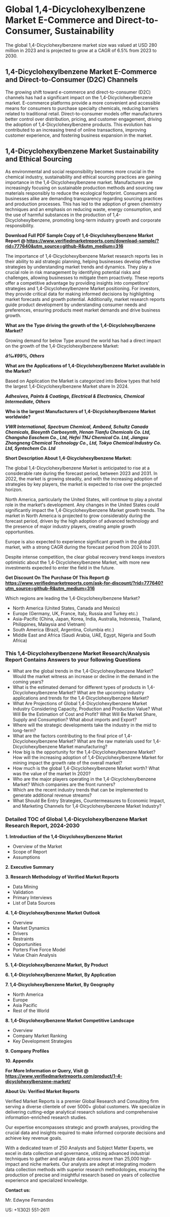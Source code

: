 <h1>Global 1,4-Dicyclohexylbenzene Market E-Commerce and Direct-to-Consumer, Sustainability</h1><p class=""><p>The global 1,4-Dicyclohexylbenzene market size was valued at USD 280 million in 2023 and is projected to grow at a CAGR of 6.5% from 2023 to 2030.</p><h2>1,4-Dicyclohexylbenzene Market E-Commerce and Direct-to-Consumer (D2C) Channels</h2><p>The growing shift toward e-commerce and direct-to-consumer (D2C) channels has had a significant impact on the 1,4-Dicyclohexylbenzene market. E-commerce platforms provide a more convenient and accessible means for consumers to purchase specialty chemicals, reducing barriers related to traditional retail. Direct-to-consumer models offer manufacturers better control over distribution, pricing, and customer engagement, driving the adoption of 1,4-Dicyclohexylbenzene products. This evolution has contributed to an increasing trend of online transactions, improving customer experience, and fostering business expansion in the market.</p><h2>1,4-Dicyclohexylbenzene Market Sustainability and Ethical Sourcing</h2><p>As environmental and social responsibility becomes more crucial in the chemical industry, sustainability and ethical sourcing practices are gaining importance in the 1,4-Dicyclohexylbenzene market. Manufacturers are increasingly focusing on sustainable production methods and sourcing raw materials responsibly to reduce the ecological footprint. Consumers and businesses alike are demanding transparency regarding sourcing practices and production processes. This has led to the adoption of green chemistry techniques and an emphasis on reducing waste, energy consumption, and the use of harmful substances in the production of 1,4-Dicyclohexylbenzene, promoting long-term industry growth and corporate responsibility.</p></p><p class=""><strong>Download Full PDF Sample Copy of 1,4-Dicyclohexylbenzene Market Report @ <a href="https://www.verifiedmarketreports.com/download-sample/?rid=777640&utm_source=github-R&utm_medium=316" target="_blank">https://www.verifiedmarketreports.com/download-sample/?rid=777640&utm_source=github-R&utm_medium=316</a></strong></p><p>The importance of&nbsp;1,4-Dicyclohexylbenzene Market research reports lies in their ability to aid strategic planning, helping businesses develop effective strategies by understanding market trends and dynamics. They play a crucial role in risk management by identifying potential risks and challenges, allowing businesses to mitigate them proactively. These reports offer a competitive advantage by providing insights into competitors' strategies and 1,4-Dicyclohexylbenzene Market positioning. For investors, they provide critical data for making informed decisions by highlighting market forecasts and growth potential. Additionally, market research reports guide product development by understanding consumer needs and preferences, ensuring products meet market demands and drive business growth.</p><p><strong>What are the&nbsp;Type driving the growth of the 1,4-Dicyclohexylbenzene Market?</strong></p><p id="" class="">Growing demand for below Type around the world has had a direct impact on the growth of the 1,4-Dicyclohexylbenzene Market:</p><p class=""><em><strong>â‰¥99%, Others</strong></em></p><p class=""><strong>What are the&nbsp;Applications&nbsp;of 1,4-Dicyclohexylbenzene Market available in the Market?</strong></p><p id="" class="">Based on Application the Market is categorized into Below types that held the largest 1,4-Dicyclohexylbenzene Market share In 2024.</p><p class=""><em><strong>Adhesives, Paints & Coatings, Electrical & Electronics, Chemical Intermediate, Others</strong></em></p><p class=""><strong>Who is the largest Manufacturers of 1,4-Dicyclohexylbenzene Market worldwide?</strong></p><p><em><strong>VWR International, Spectrum Chemical, Ambeed, Schultz Canada Chemicals, Biosynth Carbosynth, Henan Tianfu Chemicals Co. Ltd, Changsha Easchem Co., Ltd, Hefei TNJ Chemical Co. Ltd, Jiangsu Zhongneng Chemical Technology Co., Ltd, Tokyo Chemical Industry Co. Ltd, Syntechem Co. Ltd</strong></em></p><p id="" class=""><strong>Short Description About 1,4-Dicyclohexylbenzene Market:</strong></p><p>The global 1,4-Dicyclohexylbenzene Market is anticipated to rise at a considerable rate during the forecast period, between 2023 and 2031. In 2022, the market is growing steadily, and with the increasing adoption of strategies by key players, the market is expected to rise over the projected horizon.</p><p>North America, particularly the United States, will continue to play a pivotal role in the market's development. Any changes in the United States could significantly impact the 1,4-Dicyclohexylbenzene Market growth trends. The market in North America is projected to grow considerably during the forecast period, driven by the high adoption of advanced technology and the presence of major industry players, creating ample growth opportunities.</p><p>Europe is also expected to experience significant growth in the global market, with a strong CAGR during the forecast period from 2024 to 2031.</p><p>Despite intense competition, the clear global recovery trend keeps investors optimistic about the 1,4-Dicyclohexylbenzene Market, with more new investments expected to enter the field in the future.</p><p id="" class=""><strong>Get Discount On The Purchase Of This Report @ <a href="https://www.verifiedmarketreports.com/ask-for-discount/?rid=777640?utm_source=github-R&utm_medium=316" target="_blank">https://www.verifiedmarketreports.com/ask-for-discount/?rid=777640?utm_source=github-R&utm_medium=316</a></strong></p><p class="">Which regions are leading the 1,4-Dicyclohexylbenzene Market?</p><ul><li>North America (United States, Canada and Mexico)</li><li>Europe (Germany, UK, France, Italy, Russia and Turkey etc.)</li><li>Asia-Pacific (China, Japan, Korea, India, Australia, Indonesia, Thailand, Philippines, Malaysia and Vietnam)</li><li>South America (Brazil, Argentina, Columbia etc.)</li><li>Middle East and Africa (Saudi Arabia, UAE, Egypt, Nigeria and South Africa)</li></ul><h3 id="" class="">This 1,4-Dicyclohexylbenzene Market Research/Analysis Report Contains Answers to your following Questions</h3><ul><li>What are the global trends in the 1,4-Dicyclohexylbenzene Market? Would the market witness an increase or decline in the demand in the coming years?</li><li>What is the estimated demand for different types of products in 1,4-Dicyclohexylbenzene Market? What are the upcoming industry applications and trends for the 1,4-Dicyclohexylbenzene Market?</li><li>What Are Projections of Global 1,4-Dicyclohexylbenzene Market Industry Considering Capacity, Production and Production Value? What Will Be the Estimation of Cost and Profit? What Will Be Market Share, Supply and Consumption? What about imports and Export?</li><li>Where will the strategic developments take the industry in the mid to long-term?</li><li>What are the factors contributing to the final price of 1,4-Dicyclohexylbenzene Market? What are the raw materials used for 1,4-Dicyclohexylbenzene Market manufacturing?</li><li>How big is the opportunity for the 1,4-Dicyclohexylbenzene Market? How will the increasing adoption of 1,4-Dicyclohexylbenzene Market for mining impact the growth rate of the overall market?</li><li>How much is the global 1,4-Dicyclohexylbenzene Market worth? What was the value of the market In 2020?</li><li>Who are the major players operating in the 1,4-Dicyclohexylbenzene Market? Which companies are the front runners?</li><li>Which are the recent industry trends that can be implemented to generate additional revenue streams?</li><li>What Should Be Entry Strategies, Countermeasures to Economic Impact, and Marketing Channels for 1,4-Dicyclohexylbenzene Market Industry?</li></ul><h3 id="" class="">Detailed TOC of Global 1,4-Dicyclohexylbenzene Market Research Report, 2024-2030</h3><p id="" class=""><strong>1. Introduction of the 1,4-Dicyclohexylbenzene Market</strong></p><ul><li>Overview of the Market</li><li>Scope of Report</li><li>Assumptions</li></ul><p id="" class=""><strong>2. Executive Summary</strong></p><p id="" class=""><strong>3. Research Methodology of Verified Market Reports</strong></p><ul><li>Data Mining</li><li>Validation</li><li>Primary Interviews</li><li>List of Data Sources</li></ul><p id="" class=""><strong>4. 1,4-Dicyclohexylbenzene Market Outlook</strong></p><ul><li>Overview</li><li>Market Dynamics</li><li>Drivers</li><li>Restraints</li><li>Opportunities</li><li>Porters Five Force Model</li><li>Value Chain Analysis</li></ul><p id="" class=""><strong>5. 1,4-Dicyclohexylbenzene Market, By Product</strong></p><p id="" class=""><strong>6. 1,4-Dicyclohexylbenzene Market, By Application</strong></p><p id="" class=""><strong>7. 1,4-Dicyclohexylbenzene Market, By Geography</strong></p><ul><li>North America</li><li>Europe</li><li>Asia Pacific</li><li>Rest of the World</li></ul><p id="" class=""><strong>8. 1,4-Dicyclohexylbenzene Market Competitive Landscape</strong></p><ul><li>Overview</li><li>Company Market Ranking</li><li>Key Development Strategies</li></ul><p id="" class=""><strong>9. Company Profiles</strong></p><p id="" class=""><strong>10. Appendix</strong></p><p id="" class=""><strong>For More Information or Query, Visit @ <a href="https://www.verifiedmarketreports.com/product/1-4-dicyclohexylbenzene-market/" target="_blank">https://www.verifiedmarketreports.com/product/1-4-dicyclohexylbenzene-market/</a></strong></p><p id="" class=""><strong>About Us: Verified Market Reports</strong></p><p id="" class="">Verified Market Reports is a premier Global Research and Consulting firm serving a diverse clientele of over 5000+ global customers. We specialize in delivering cutting-edge analytical research solutions and comprehensive information-enriched research studies.</p><p id="" class="">Our expertise encompasses strategic and growth analyses, providing the crucial data and insights required to make informed corporate decisions and achieve key revenue goals.</p><p id="" class="">With a dedicated team of 250 Analysts and Subject Matter Experts, we excel in data collection and governance, utilizing advanced industrial techniques to gather and analyze data across more than 25,000 high-impact and niche markets. Our analysts are adept at integrating modern data collection methods with superior research methodologies, ensuring the production of precise and insightful research based on years of collective experience and specialized knowledge.</p><p id="" class=""><strong>Contact us:</strong></p><p id="" class="">Mr. Edwyne Fernandes</p><p id="" class="">US: +1(302) 551-2611</p>